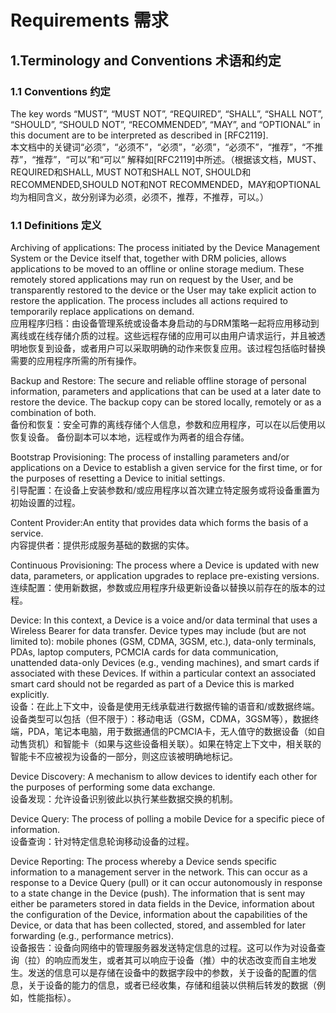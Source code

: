 # Requirements 需求

## 1.Terminology and Conventions 术语和约定
### 1.1 Conventions 约定
The key words “MUST”, “MUST NOT”, “REQUIRED”, “SHALL”, “SHALL NOT”, “SHOULD”, “SHOULD NOT”, “RECOMMENDED”, “MAY”, and “OPTIONAL” in this document are to be interpreted as described in [RFC2119]. <br/>
本文档中的关键词“必须”，“必须不”，“必须”，“必须”，“必须不”，“推荐”，“不推荐”，“推荐”，“可以”和“可以” 解释如[RFC2119]中所述。（根据该文档，MUST、REQUIRED和SHALL, MUST NOT和SHALL NOT, SHOULD和RECOMMENDED,SHOULD NOT和NOT RECOMMENDED，MAY和OPTIONAL均为相同含义，故分别译为必须，必须不，推荐，不推荐，可以。） 
### 1.1 Definitions 定义
Archiving of applications: The process initiated by the Device Management System or the Device itself that, together with DRM policies, allows applications to be moved to an offline or online storage medium. These remotely stored applications may run on request by the User, and be transparently restored to the device or the User may take explicit action to restore the application. The process includes all actions required to temporarily replace applications on demand.<br/>
应用程序归档：由设备管理系统或设备本身启动的与DRM策略一起将应用移动到离线或在线存储介质的过程。这些远程存储的应用可以由用户请求运行，并且被透明地恢复到设备，或者用户可以采取明确的动作来恢复应用。该过程包括临时替换需要的应用程序所需的所有操作。

Backup and Restore: The secure and reliable offline storage of personal information, parameters and applications that can be used at a later date to restore the device. The backup copy can be stored locally, remotely or as a combination of both.<br/>
备份和恢复：安全可靠的离线存储个人信息，参数和应用程序，可以在以后使用以恢复设备。 备份副本可以本地，远程或作为两者的组合存储。

Bootstrap Provisioning: The process of installing parameters and/or applications on a Device to establish a given service for the first time, or for the purposes of resetting a Device to initial settings.<br/>
引导配置：在设备上安装参数和/或应用程序以首次建立特定服务或将设备重置为初始设置的过程。

Content Provider:An entity that provides data which forms the basis of a service.<br/>
内容提供者：提供形成服务基础的数据的实体。

Continuous Provisioning: The process where a Device is updated with new data, parameters, or application upgrades to replace pre-existing versions.<br/>
连续配置：使用新数据，参数或应用程序升级更新设备以替换以前存在的版本的过程。


Device: In this context, a Device is a voice and/or data terminal that uses a Wireless Bearer for data transfer. Device types may include (but are not limited to): mobile phones (GSM, CDMA, 3GSM, etc.), data-only terminals, PDAs, laptop computers, PCMCIA cards for data communication, unattended data-only Devices (e.g., vending machines), and smart cards if associated with these Devices. If within a particular context an associated smart card should not be regarded as part of a Device this is marked explicitly.<br/>
设备：在此上下文中，设备是使用无线承载进行数据传输的语音和/或数据终端。设备类型可以包括（但不限于）：移动电话（GSM，CDMA，3GSM等），数据终端，PDA，笔记本电脑，用于数据通信的PCMCIA卡，无人值守的数据设备（如自动售货机）和智能卡（如果与这些设备相关联）。如果在特定上下文中，相关联的智能卡不应被视为设备的一部分，则这应该被明确地标记。

Device Discovery: A mechanism to allow devices to identify each other for the purposes of performing some data exchange. <br/>
设备发现：允许设备识别彼此以执行某些数据交换的机制。

Device Query: The process of polling a mobile Device for a specific piece of information.<br/>
设备查询：针对特定信息轮询移动设备的过程。

Device Reporting: The process whereby a Device sends specific information to a management server in the network. This can occur as a response to a Device Query (pull) or it can occur autonomously in response to a state change in the Device (push). The information that is sent may either be parameters stored in data fields in the Device, information about the configuration of the Device, information about the capabilities of the Device, or data that has been collected, stored, and assembled for later forwarding (e.g., performance metrics).<br/>
设备报告：设备向网络中的管理服务器发送特定信息的过程。这可以作为对设备查询（拉）的响应而发生，或者其可以响应于设备（推）中的状态改变而自主地发生。发送的信息可以是存储在设备中的数据字段中的参数，关于设备的配置的信息，关于设备的能力的信息，或者已经收集，存储和组装以供稍后转发的数据（例如，性能指标）。










